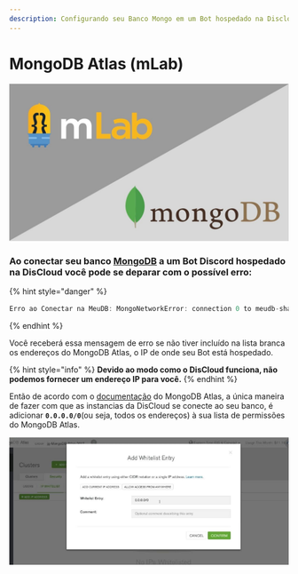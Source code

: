 ```yaml
---
description: Configurando seu Banco Mongo em um Bot hospedado na Discloud.
---
```


# MongoDB Atlas \(mLab\)

![](../../.gitbook/assets/maxresdefault.jpg)

### Ao conectar seu banco [MongoDB](https://mlab.com/) a um Bot Discord hospedado na DisCloud você pode se deparar com o possível erro:

{% hint style="danger" %}
```javascript
Erro ao Conectar na MeuDB: MongoNetworkError: connection 0 to meudb-shard-00-00-9m7sg.mongodb.net:27017 closed
```
{% endhint %}

Você receberá essa mensagem de erro se não tiver incluído na lista branca os endereços do MongoDB Atlas,  o IP de onde seu Bot está hospedado.

{% hint style="info" %}
**Devido ao modo como o DisCloud funciona, não podemos fornecer um endereço IP para você.**
{% endhint %}

Então de acordo com o [documentação](https://docs.atlas.mongodb.com/security-whitelist/) do MongoDB Atlas, a única maneira de fazer com que as instancias da DisCloud se conecte ao seu banco, é adicionar **`0.0.0.0/0`**\(ou seja, todos os endereços\) à sua lista de permissões do MongoDB Atlas.

![](../../.gitbook/assets/capturar%20%283%29.PNG)

